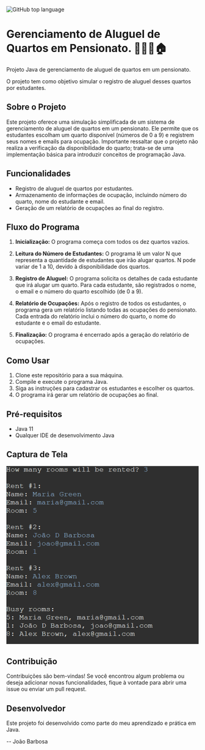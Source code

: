![GitHub top language](https://img.shields.io/github/languages/top/JoaoSBarbosa/JavaRoomBooking)

# Gerenciamento de Aluguel de Quartos em Pensionato. 👨🏿‍💻🏠

Projeto Java de gerenciamento de aluguel de quartos em um pensionato.

O projeto tem como objetivo simular o registro de aluguel desses quartos por estudantes.

## Sobre o Projeto

Este projeto oferece uma simulação simplificada de um sistema de gerenciamento de aluguel de quartos em um pensionato. Ele permite que os estudantes escolham um quarto disponível (números de 0 a 9) e registrem seus nomes e emails para ocupação. Importante ressaltar que o projeto não realiza a verificação da disponibilidade do quarto; trata-se de uma implementação básica para introduzir conceitos de programação Java.

## Funcionalidades

- Registro de aluguel de quartos por estudantes.
- Armazenamento de informações de ocupação, incluindo número do quarto, nome do estudante e email.
- Geração de um relatório de ocupações ao final do registro.

## Fluxo do Programa

1. **Inicialização:** O programa começa com todos os dez quartos vazios.

2. **Leitura do Número de Estudantes:** O programa lê um valor N que representa a quantidade de estudantes que irão alugar quartos. N pode variar de 1 a 10, devido à disponibilidade dos quartos.

3. **Registro de Aluguel:** O programa solicita os detalhes de cada estudante que irá alugar um quarto. Para cada estudante, são registrados o nome, o email e o número do quarto escolhido (de 0 a 9).

4. **Relatório de Ocupações:** Após o registro de todos os estudantes, o programa gera um relatório listando todas as ocupações do pensionato. Cada entrada do relatório inclui o número do quarto, o nome do estudante e o email do estudante.

5. **Finalização:** O programa é encerrado após a geração do relatório de ocupações.

## Como Usar

1. Clone este repositório para a sua máquina.
2. Compile e execute o programa Java.
3. Siga as instruções para cadastrar os estudantes e escolher os quartos.
4. O programa irá gerar um relatório de ocupações ao final.

## Pré-requisitos

- Java 11
- Qualquer IDE de desenvolvimento Java

## Captura de Tela

![Captura de Tela do Projeto](src/img/print.png)

## Contribuição

Contribuições são bem-vindas! Se você encontrou algum problema ou deseja adicionar novas funcionalidades, fique à vontade para abrir uma issue ou enviar um pull request.

## Desenvolvedor

Este projeto foi desenvolvido como parte do meu aprendizado e prática em Java. 

\-- João Barbosa